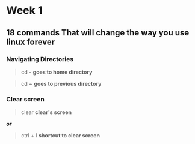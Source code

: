 # Week 1

## 18 commands That will change the way you use linux forever

### Navigating Directories

> cd -
**goes to home directory**

>cd ~
**goes to previous directory**

### Clear screen

> clear
**clear's screen**

***or***

> ctrl + l
 **shortcut to clear screen**

 


 

